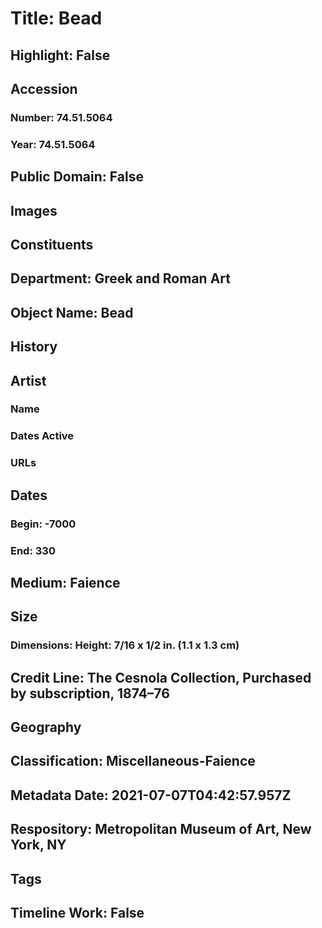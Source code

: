 # Title: Bead
## Highlight: False
## Accession
### Number: 74.51.5064
### Year: 74.51.5064
## Public Domain: False
## Images
## Constituents
## Department: Greek and Roman Art
## Object Name: Bead
## History
## Artist
### Name
### Dates Active
### URLs
## Dates
### Begin: -7000
### End: 330
## Medium: Faience
## Size
### Dimensions: Height: 7/16 x 1/2 in. (1.1 x 1.3 cm)
## Credit Line: The Cesnola Collection, Purchased by subscription, 1874–76
## Geography
## Classification: Miscellaneous-Faience
## Metadata Date: 2021-07-07T04:42:57.957Z
## Respository: Metropolitan Museum of Art, New York, NY
## Tags
## Timeline Work: False